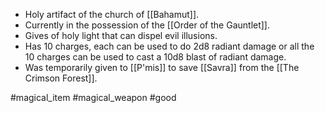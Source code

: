 - Holy artifact of the church of [[Bahamut]].
- Currently in the possession of the [[Order of the Gauntlet]].
- Gives of holy light that can dispel evil illusions.
- Has 10 charges, each can be used to do 2d8 radiant damage or all the 10 charges can be used to cast a 10d8 blast of radiant damage.
- Was temporarily given to [[P'mis]] to save [[Savra]] from the [[The Crimson Forest]].


#magical_item #magical_weapon #good 